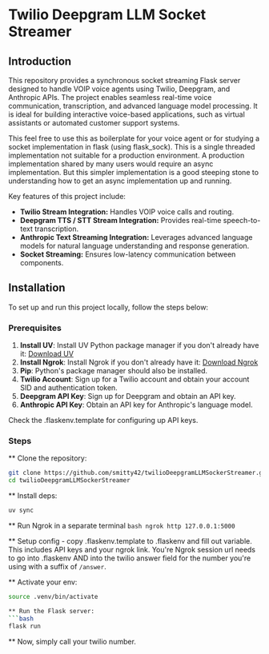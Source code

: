 # Twilio Deepgram LLM Socket Streamer

## Introduction

This repository provides a synchronous socket streaming Flask server designed to handle VOIP voice agents using Twilio, Deepgram, and Anthropic APIs. The project enables seamless real-time voice communication, transcription, and advanced language model processing. It is ideal for building interactive voice-based applications, such as virtual assistants or automated customer support systems.

This feel free to use this as boilerplate for your voice agent or for studying a socket implementation in flask (using flask_sock). This is a single threaded implementation not suitable for a production environment. A production implementation shared by many users would require an async implementation. But this simpler implementation is a good steeping stone to understanding how to get an async implementation up and running.  

Key features of this project include:
- **Twilio Stream Integration:** Handles VOIP voice calls and routing.
- **Deepgram TTS / STT Stream Integration:** Provides real-time speech-to-text transcription.
- **Anthropic Text Streaming Integration:** Leverages advanced language models for natural language understanding and response generation.
- **Socket Streaming:** Ensures low-latency communication between components.

## Installation

To set up and run this project locally, follow the steps below:

### Prerequisites
1. **Install UV**: Install UV Python package manager if you don't already have it: [Download UV](https://docs.astral.sh/uv/getting-started/installation/)
2. **Install Ngrok**: Install Ngrok if you don't already have it: [Download Ngrok](https://ngrok.com/downloads)
3. **Pip**: Python's package manager should also be installed.
4. **Twilio Account**: Sign up for a Twilio account and obtain your account SID and authentication token.
5. **Deepgram API Key**: Sign up for Deepgram and obtain an API key.
6. **Anthropic API Key**: Obtain an API key for Anthropic's language model.

Check the .flaskenv.template for configuring up API keys.

### Steps
** Clone the repository:
   ```bash
   git clone https://github.com/smitty42/twilioDeepgramLLMSockerStreamer.git
   cd twilioDeepgramLLMSockerStreamer
   ```

** Install deps:
   ```bash
   uv sync
   ```

** Run Ngrok in a separate terminal
    ```bash
    ngrok http 127.0.0.1:5000
    ```

** Setup config - copy .flaskenv.template to .flaskenv and fill out variable. This includes API keys and your ngrok link. You're Ngrok session url needs to go into .flaskenv AND into the twilio answer field for the number you're using with a suffix of `/answer`.

** Activate your env:
   ```bash
   source .venv/bin/activate

** Run the Flask server:
   ```bash
   flask run
   ```

** Now, simply call your twilio number. 
